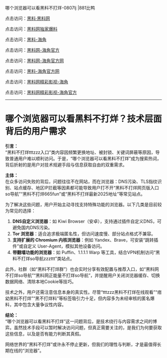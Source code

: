哪个浏览器可以看黑料不打烊-0807lj |881比鸭

点击访问：<a href="https://heiliaolvzlu3.pages.dev">黑料·黑料网</a>

点击访问：<a href="https://heiliaoyvnrda.pages.dev">黑料网独家爆料</a>

点击访问：<a href="https://heiliaotlyq53.pages.dev">黑料-海角</a>

点击访问：<a href="https://heiliaoxfe5rb.pages.dev">黑料网-海角官方</a>

点击访问：<a href="https://heiliaokof3cy.pages.dev">黑料网-海角官方网</a>

点击访问：<a href="https://heiliao5s28gk.pages.dev">黑料-海角官方网</a>

点击访问：<a href="https://heiliaoxrq8i9.pages.dev">黑料网精彩影视-海角</a>

点击访问：<a href="https://heiliao9wsbg3.pages.dev">黑料网精彩影视-海角官方</a>

---

# 哪个浏览器可以看黑料不打烊？技术层面背后的用户需求

**引言：**  
“黑料不打烊tttzzz入口”类内容因频繁更换地址、被封锁、关键词屏蔽等原因，导致普通用户难以顺利访问。于是，“哪个浏览器可以看黑料不打烊”成为搜索热词，背后折射的是用户对技术规避手段与信息获取自由的双重需求。

**主体：**  
在众多访问失败的背后，问题往往不在网站，而在浏览器：DNS污染、TLS指纹识别、站点缓存、地区IP拦截等因素都可能导致用户打不开“黑料不打烊网页版入口so导航”“黑料不打烊665fun”或“黑料不打烊最新2025地址”等常见站点。

为了解决这些问题，用户开始主动寻找支持特殊功能的浏览器。以下几类是目前较为常见的选择：

1. **DNS自定义浏览器**：如 Kiwi Browser（安卓），支持通过插件自定义DNS，可避免国内DNS污染。
2. **Tor 浏览器**：适合追求极端匿名性，但访问速度慢、部分站点格式不兼容。
3. **支持扩展的 Chromium 内核浏览器**：例如 Yandex、Brave，可安装“跳转插件”或自定义 User-Agent，模拟其他设备访问。
4. **带翻墙功能的浏览器**：如 Puffin、1.1.1.1 Warp 等工具，结合VPN机制访问“黑料不打烊so导航zzzttt”类站点。

此外，社群（如“黑料不打烊群”）也会实时分享有效配置与推荐入口，如“黑料网不打烊so导航”“黑料网正能量不打烊so导航”，并提醒用户关闭浏览器缓存、切换数据网络、清除本地Cookie等技巧。

技术之外，用户还需注意信息本身的真实性。尽管“tttzzz黑料不打烊在线观看”“痞幼黑料不打烊”“黑不打烊料”等标签吸引力十足，但内容多为未经审核的匿名爆料，其中包含大量争议性内容。

**结论：**  
“哪个浏览器可以看黑料不打烊”这一问题背后，是技术绕行与内容需求之间的博弈。虽然技术手段可以暂时解决访问问题，但真正需要关注的，是我们为何要获取这些信息，以及是否有能力判断其真假。

网络世界的“黑料不打烊”或许永不停止更新，但我们的理性与判断，才是最值得长期在线的“浏览器”。
